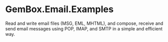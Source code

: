# GemBox.Email.Examples
Read and write email files (MSG, EML, MHTML), and compose, receive and send email messages using POP, IMAP, and SMTP in a simple and efficient way.
